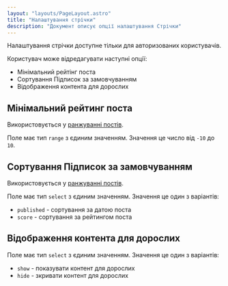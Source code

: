 ```yaml
---
layout: "layouts/PageLayout.astro"
title: "Налаштування стрічки"
description: "Документ описує опції налаштування Стрічки"
---
```


Налаштування стрічки доступне тільки для авторизованих користувачів.

Користувач може відредагувати наступні опції:

- Мінімальний рейтінг поста
- Сортування Підписок за замовчуванням
- Відображення контента для дорослих

## Мінімальний рейтинг поста

Використовується у [ранжуванні постів](/feed/ranking).

Поле має тип `range` з єдиним значенням. Значення це число від `-10` до `10`.

## Сортування Підписок за замовчуванням

Використовується у [ранжуванні постів](/feed/ranking).

Поле має тип `select` з єдиним значенням. Значення це один з варіантів:

- `published` - сортування за датою поста
- `score` - сортування за рейтингом поста

## Відображення контента для дорослих

Поле має тип `select` з єдиним значенням. Значення це один з варіантів:

- `show` - показувати контент для дорослих
- `hide` - зкривати контент для дорослих
